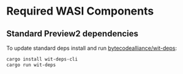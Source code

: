 # Required WASI Components

## Standard Preview2 dependencies

To update standard deps install and run [bytecodealliance/wit-deps]:

```sh
cargo install wit-deps-cli
cargo run wit-deps
```

[bytecodealliance/wit-deps]: https://github.com/bytecodealliance/wit-deps
